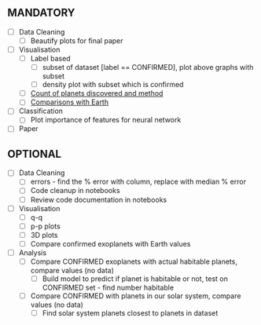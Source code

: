 ## MANDATORY

- [ ] Data Cleaning
    - [ ] Beautify plots for final paper

- [ ] Visualisation
    - [ ] Label based
        - [ ] subset of dataset [label == CONFIRMED], plot above graphs with subset
        - [ ] density plot with subset which is confirmed
    - [ ] [Count of planets discovered and method](https://exoplanetarchive.ipac.caltech.edu/docs/counts_detail.html)
    - [ ] [Comparisons with Earth](https://exoplanetarchive.ipac.caltech.edu/docs/counts_detail.html)
 
- [ ] Classification
    - [ ] Plot importance of features for neural network

- [ ] Paper

## OPTIONAL

- [ ] Data Cleaning
    - [ ] errors - find the % error with column, replace with median % error
    - [ ] Code cleanup in notebooks
    - [ ] Review code documentation in notebooks

- [ ] Visualisation
    - [ ] q-q
    - [ ] p-p plots
    - [ ] 3D plots
    - [ ] Compare confirmed exoplanets with Earth values

- [ ] Analysis
    - [ ] Compare CONFIRMED exoplanets with actual habitable planets, compare values (no data)
        - [ ] Build model to predict if planet is habitable or not, test on CONFIRMED set - find number habitable
    - [ ] Compare CONFIRMED with planets in our solar system, compare values (no data)
        - [ ] Find solar system planets closest to planets in dataset 